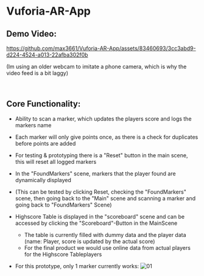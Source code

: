 # Vuforia-AR-App


## Demo Video: 

https://github.com/max3661/Vuforia-AR-App/assets/83460693/3cc3abd9-d224-4524-a013-22afba302f0b

(Im using an older webcam to imitate a phone camera, which is why the video feed is a bit laggy)

<br />

## Core Functionality: 

- Ability to scan a marker, which updates the players score and logs the markers name
- Each marker will only give points once, as there is a check for duplicates before points are added
- For testing & prototyping there is a "Reset" button in the main scene, this will reset all logged markers
- In the "FoundMarkers" scene, markers that the player found are dynamically displayed
- (This can be tested by clicking Reset, checking the "FoundMarkers" scene, then going back to the "Main" scene and scanning a marker and going back to "FoundMarkers" Scene)
- Highscore Table is displayed in the "scoreboard" scene and can be accessed by clicking the "Scoreboard"-Button in the MainScene
  - The table is currently filled with dummy data and the player data (name: Player, score is updated by the actual score)
  - For the final product we would use online data from actual players for the Highscore Tableplayers

- For this prototype, only 1 marker currently works:
  ![01](https://github.com/max3661/Vuforia-AR-App/assets/83460693/3e0639bd-2256-480a-b66a-c9f59069b502)
